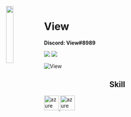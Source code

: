 <img align='left' src='https://cdn.discordapp.com/attachments/879000155469262938/890540526435172392/profie.gif' width='20%'>

# View
**Discord: View#8989**

![](https://komarev.com/ghpvc/?username=View&color=de0021)
![](https://img.shields.io/badge/Discord-View#8989-red)

<p align="left">
   <img align="center" href="https://discord.gg/fJSEG3uaBq" src="https://github-readme-stats.vercel.app/api?username=ViewTyZ&show_icons=true&bg_color=80,de0021,de0021&title_color=fff&text_color=fff" alt="View" />
</p>

<h2 align="center">Skill</h2>

<p align="left"> <a href="https://discord.gg/fJSEG3uaBq" target="_blank"> <img src="https://cdn.discordapp.com/attachments/876841802324402186/886364473508646912/1200px-Lua-Logo.svg.png" alt="azure" width="40" height="40"/> </a> <a href="https://discord.gg/fJSEG3uaBq" target="_blank"> <img src="https://img2.thaipng.com/20180624/ygl/kisspng-php-computer-icons-logo-filename-extension-php-logo-5b3022cdbb7a50.1988404515298812937679.jpg" alt="azure" width="40" height="40"/> </p>
